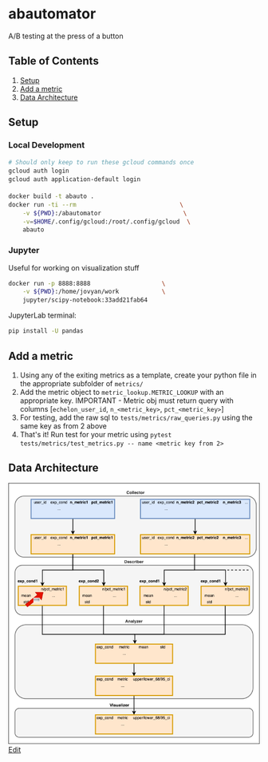 # abautomator
A/B testing at the press of a button

## Table of Contents
1. [Setup](#setup)
2. [Add a metric](#add-a-metric)
3. [Data Architecture](#data-architecture)

## Setup

### Local Development 

```bash
# Should only keep to run these gcloud commands once
gcloud auth login
gcloud auth application-default login

docker build -t abauto .
docker run -ti --rm                             \
    -v ${PWD}:/abautomator                       \
    -v=$HOME/.config/gcloud:/root/.config/gcloud  \
    abauto
```

### Jupyter

Useful for working on visualization stuff

```bash
docker run -p 8888:8888                    \
    -v ${PWD}:/home/jovyan/work            \
    jupyter/scipy-notebook:33add21fab64 
```

JupyterLab terminal:

```bash
pip install -U pandas
```

## Add a metric

1. Using any of the exiting metrics as a template, create your python file in the appropriate subfolder of `metrics/` 
2. Add the metric object to `metric_lookup.METRIC_LOOKUP` with an appropriate key. IMPORTANT - Metric obj must return query with columns [`echelon_user_id`, `n_<metric_key>`, `pct_<metric_key>`]
3. For testing, add the raw sql to `tests/metrics/raw_queries.py` using the same key as from 2 above
4. That's it! Run test for your metric using `pytest tests/metrics/test_metrics.py -- name <metric key from 2>`

## Data Architecture

![Images showing abautomator data architecture](images/data_arch.drawio.png)
[Edit](https://app.diagrams.net/#Hruben-cit%2Fabautomator%2Fmain%2Fimages%2Fdata_arch.drawio.png)

